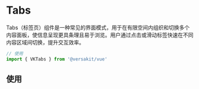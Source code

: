 # Tabs

Tabs（标签页）组件是一种常见的界面模式，用于在有限空间内组织和切换多个内容面板，使信息呈现更具条理且易于浏览。用户通过点击或滑动标签快速在不同内容区域间切换，提升交互效率。

```Typescript
// 使用
import { VKTabs } from '@versakit/vue'
```

## 使用

<demo vue="./example/index.vue" />
